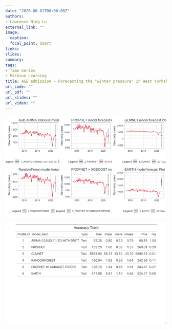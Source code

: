 ```yaml
---
date: "2020-06-01T00:00:00Z"
authors: 
- Lawrence Ning Lu
external_link: ""
image:
  caption: 
  focal_point: Smart
links:
slides:
summary:
tags:
- Time Series
- Machine Learning
title: A&E admission - Forecasting the "winter pressure" in West Yorkshire
url_code: ""
url_pdf: ""
url_slides: ""
url_video: ""
---
```


![](plot1.png)

![](plot2.png)
